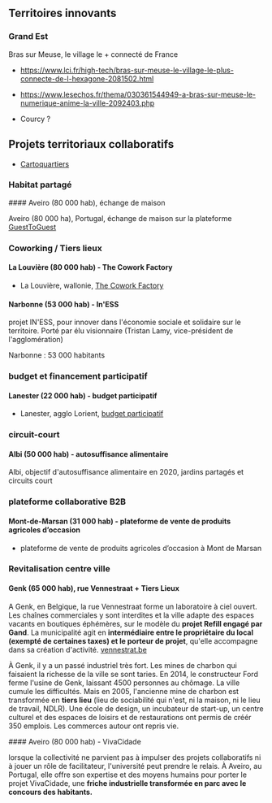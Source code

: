 ## Territoires innovants

### Grand Est

Bras sur Meuse, le village le + connecté de France
- https://www.lci.fr/high-tech/bras-sur-meuse-le-village-le-plus-connecte-de-l-hexagone-2081502.html
- https://www.lesechos.fr/thema/030361544949-a-bras-sur-meuse-le-numerique-anime-la-ville-2092403.php

- ‎Courcy ?


## Projets territoriaux collaboratifs

- [Cartoquartiers](https://www.cartoquartiers.fr/)


### Habitat partagé

#### Aveiro (80 000 hab), échange de maison

Aveiro (80 000 ha), Portugal, échange de maison sur la plateforme [GuestToGuest](https://www.guesttoguest.com)

### Coworking / Tiers lieux

#### La Louvière (80 000 hab) - The Cowork Factory
- La Louvière, wallonie, [The Cowork Factory](http://coworkinglalouviere.be/)

#### Narbonne (53 000 hab) - In'ESS

projet IN'ESS, pour innover dans l'économie sociale et solidaire sur le territoire. Porté par élu visionnaire (Tristan Lamy, vice-président de l'agglomération)

Narbonne : 53 000 habitants

### budget et financement participatif

#### Lanester (22 000 hab) - budget participatif
- Lanester, agglo Lorient, [budget participatif](https://www.idcity.fr/lanester_56098/c/264/ideas)

### circuit-court

#### Albi (50 000 hab) - autosuffisance alimentaire

Albi, objectif d'autosuffisance alimentaire en 2020, jardins partagés et circuits court

### plateforme collaborative B2B

#### Mont-de-Marsan (31 000 hab) - plateforme de vente de produits agricoles d’occasion
- plateforme de vente de produits agricoles d’occasion à Mont de Marsan

### Revitalisation centre ville

#### Genk (65 000 hab), rue Vennestraat + Tiers Lieux

A Genk, en Belgique, la rue Vennestraat forme un laboratoire à ciel ouvert. Les chaînes commerciales y sont interdites et la ville adapte des espaces vacants en boutiques éphémères, sur le modèle du **projet Refill engagé par Gand**. La municipalité agit en **intermédiaire entre le propriétaire du local (exempté de certaines taxes) et le porteur de projet**, qu'elle accompagne dans sa création d'activité. [vennestrat.be](http://www.vennestraat.be)

À Genk, il y a un passé industriel très fort. Les mines de charbon qui faisaient la richesse de la ville se sont taries. En 2014, le constructeur Ford ferme l'usine de Genk, laissant 4500 personnes au chômage. La ville cumule les difficultés. Mais en 2005, l'ancienne mine de charbon est transformée en **tiers lieu** (lieu de sociabilité qui n'est, ni la maison, ni le lieu de travail, NDLR). Une école de design, un incubateur de start-up, un centre culturel et des espaces de loisirs et de restaurations ont permis de créér 350 emplois. Les commerces autour ont repris vie.

#### Aveiro (80 000 hab) - VivaCidade

lorsque la collectivité ne parvient pas à impulser des projets collaboratifs ni à jouer un rôle de facilitateur, l'université peut prendre le relais. À Aveiro, au Portugal, elle offre son expertise et des moyens humains pour porter le projet VivaCidade, une **friche industrielle transformée en parc avec le concours des habitants.**
